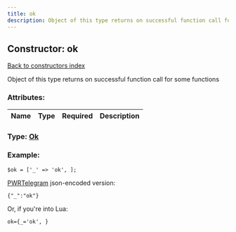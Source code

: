 ```yaml
---
title: ok
description: Object of this type returns on successful function call for some functions
---
```

## Constructor: ok  
[Back to constructors index](index.md)



Object of this type returns on successful function call for some functions

### Attributes:

| Name     |    Type       | Required | Description |
|----------|:-------------:|:--------:|------------:|



### Type: [Ok](../types/Ok.md)


### Example:

```
$ok = ['_' => 'ok', ];
```  

[PWRTelegram](https://pwrtelegram.xyz) json-encoded version:

```
{"_":"ok"}
```


Or, if you're into Lua:  


```
ok={_='ok', }

```


